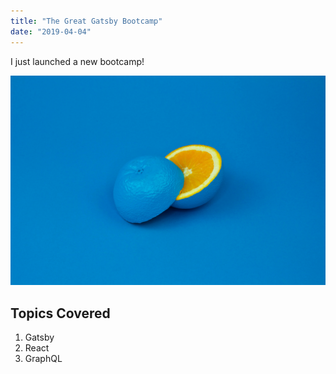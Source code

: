 ```yaml
---
title: "The Great Gatsby Bootcamp"
date: "2019-04-04"
---
```


I just launched a new bootcamp!

![orange](./orange.jpg)

## Topics Covered

1. Gatsby
2. React
3. GraphQL
